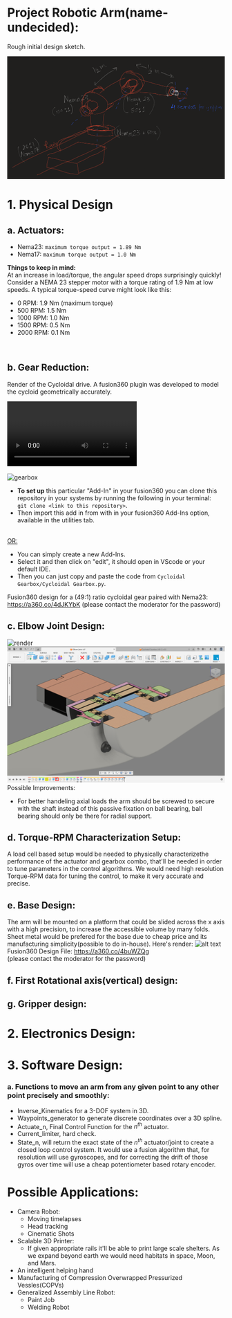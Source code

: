 # Project Robotic Arm(name-undecided):
Rough initial design sketch.<br>

![Rough](image.png)

# 1. Physical Design

## a. Actuators:
- Nema23: `maximum torque output = 1.89 Nm`
- Nema17: `maximum torque output = 1.0 Nm`

**Things to keep in mind:**<br>
At an increase in load/torque, the angular speed drops surprisingly quickly!<br>
Consider a NEMA 23 stepper motor with a torque rating of 1.9 Nm at low speeds. A typical torque-speed curve might look like this:
  - 0 RPM: 1.9 Nm (maximum torque)<br>
  - 500 RPM: 1.5 Nm
  - 1000 RPM: 1.0 Nm
  - 1500 RPM: 0.5 Nm
  - 2000 RPM: 0.1 Nm
<br>

## b. Gear Reduction:
Render of the Cycloidal drive. A fusion360 plugin was developed to model the cycloid geometrically accurately.

![gear's exploded animation](Resources/Gear_Exploded.mp4)

![gearbox](https://cdn.discordapp.com/attachments/1158558503066148894/1241077306072498187/Cycloidal_Gearbox_49_1_v26_Finished_Image.png?ex=6648e2cf&is=6647914f&hm=9ae895c30170aeee0554a7757bb4b8a1e7de90812b760197e426b4f92f5d8138&![image](https://github.com/yup-VARUN/Robotic_Arm/assets/110617721/1c8ae850-d33d-40ce-a9a5-a57829fd6af9)
)

  - **To set up** this particular "Add-In" in your fusion360 you can clone this repository in your systems by running the following in your terminal:
  <br>`git clone <link to this repository>`.<br>
  - Then import this add in from with in your fusion360 Add-Ins option, available in the utilities tab.

   <br><u> OR:</u><br>
 
  - You can simply create a new Add-Ins.
  - Select it and then click on "edit", it should open in VScode or your default IDE.
  - Then you can just copy and paste the code from `Cycloidal Gearbox/Cycloidal Gearbox.py`.

Fusion360 design for a (49:1) ratio cycloidal gear paired with Nema23: https://a360.co/4dJKYbK
(please contact the moderator for the password)<br>


## c. Elbow Joint Design:
![render](Resources/Elbow_Joint_Render.png)
![cross section](Resources/cross_section.png)
Possible Improvements:
- For better handeling axial loads the arm should be screwed to secure with the shaft instead of this passive fixation on ball bearing, ball bearing should only be there for radial support.

## d. Torque-RPM Characterization Setup:
A load cell based setup would be needed to physically characterizethe performance of the actuator and gearbox combo, that'll be needed in order to tune parameters in the control algorithms.
We would need high resolution Torque-RPM data for tuning the control, to make it very accurate and precise.

## e. Base Design:
The arm will be mounted on a platform that could be slided across the x axis with a high precision, to increase the accessible volume by many folds. Sheet metal would be prefered for the base due to cheap price and its manufacturing simplicity(possible to do in-house).
Here's render:
![alt text](Resources/image-1.png)
Fusion360 Design File: https://a360.co/4buWZQg<br>
(please contact the moderator for the password)
 
## f. First Rotational axis(vertical) design:

## g. Gripper design:


# 2. Electronics Design:

# 3. Software Design:
### a. Functions to move an arm from any given point to any other point precisely and smoothly:
- Inverse_Kinematics for a 3-DOF system in 3D.
- Waypoints_generator to generate discrete coordinates over a 3D spline.
- Actuate_n, Final Control Function for the $n^{th}$ actuator.
- Current_limiter, hard check.
- State_n, will return the exact state of the $n^{th}$ actuator/joint to create a closed loop control system. It would use a fusion algorithm that, for resolution will use gyroscopes, and for correcting the drift of those gyros over time will use a cheap potentiometer based rotary encoder.


# Possible Applications:
- Camera Robot:
  - Moving timelapses
  - Head tracking
  - Cinematic Shots
- Scalable 3D Printer:
  - If given appropriate rails it'll be able to print large scale shelters. As we expand beyond earth we would need habitats in space, Moon, and Mars.
- An intelligent helping hand
- Manufacturing of Compression Overwrapped Pressurized Vessles(COPVs)
- Generalized Assembly Line Robot:
  - Paint Job
  - Welding Robot